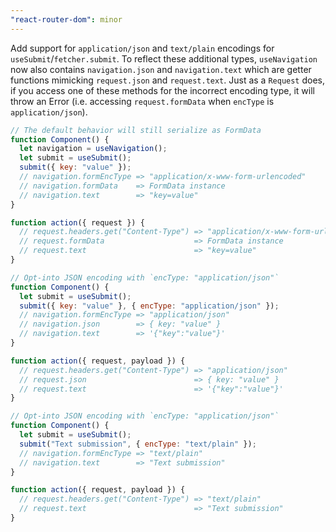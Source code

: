 ```yaml
---
"react-router-dom": minor
---
```


Add support for `application/json` and `text/plain` encodings for `useSubmit`/`fetcher.submit`. To reflect these additional types, `useNavigation` now also contains `navigation.json` and `navigation.text` which are getter functions mimicking `request.json` and `request.text`. Just as a `Request` does, if you access one of these methods for the incorrect encoding type, it will throw an Error (i.e. accessing `request.formData` when `encType` is `application/json`).

```jsx
// The default behavior will still serialize as FormData
function Component() {
  let navigation = useNavigation();
  let submit = useSubmit();
  submit({ key: "value" });
  // navigation.formEncType => "application/x-www-form-urlencoded"
  // navigation.formData    => FormData instance
  // navigation.text        => "key=value"
}

function action({ request }) {
  // request.headers.get("Content-Type") => "application/x-www-form-urlencoded"
  // request.formData                    => FormData instance
  // request.text                        => "key=value"
}
```

```js
// Opt-into JSON encoding with `encType: "application/json"`
function Component() {
  let submit = useSubmit();
  submit({ key: "value" }, { encType: "application/json" });
  // navigation.formEncType => "application/json"
  // navigation.json        => { key: "value" }
  // navigation.text        => '{"key":"value"}'
}

function action({ request, payload }) {
  // request.headers.get("Content-Type") => "application/json"
  // request.json                        => { key: "value" }
  // request.text                        => '{"key":"value"}'
}
```

```js
// Opt-into JSON encoding with `encType: "application/json"`
function Component() {
  let submit = useSubmit();
  submit("Text submission", { encType: "text/plain" });
  // navigation.formEncType => "text/plain"
  // navigation.text        => "Text submission"
}

function action({ request, payload }) {
  // request.headers.get("Content-Type") => "text/plain"
  // request.text                        => "Text submission"
}
```
